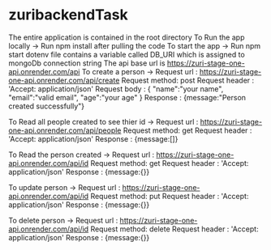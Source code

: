 # zuribackendTask
The entire application is contained in the root directory
To Run the app locally ->  Run npm install after pulling the code
To start the app -> Run npm start
dotenv file contains a variable called DB_URI which is assigned to mongoDb connection string
The api base url is https://zuri-stage-one-api.onrender.com/api
To create a person -> 
      Request url : https://zuri-stage-one-api.onrender.com/api/create
      Request method: post
      Request header : 'Accept: application/json'
      Request body : {
                        "name":"your name",
                        "email":"valid email",
                        "age":"your age"
                    }
      Response : {message:"Person created successfully"}

To Read all people created to see thier id ->
      Request url : https://zuri-stage-one-api.onrender.com/api/people
      Request method: get
      Request header : 'Accept: application/json'
      Response : {message:[]}

To Read the person created ->
      Request url : https://zuri-stage-one-api.onrender.com/api/id
      Request method: get
      Request header : 'Accept: application/json'
      Response : {message:{}}

To update person  ->
      Request url : https://zuri-stage-one-api.onrender.com/api/id
      Request method: put
      Request header : 'Accept: application/json'
      Response : {message:{}}

To delete person  ->
      Request url : https://zuri-stage-one-api.onrender.com/api/id
      Request method: delete
      Request header : 'Accept: application/json'
      Response : {message:{}}

